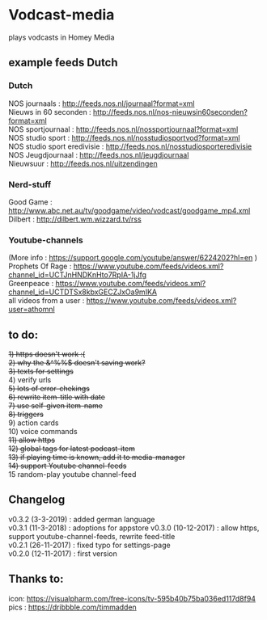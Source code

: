 # Vodcast-media
plays vodcasts in Homey Media

## example feeds Dutch

### Dutch
NOS journaals : http://feeds.nos.nl/journaal?format=xml  
Nieuws in 60 seconden : http://feeds.nos.nl/nos-nieuwsin60seconden?format=xml   
NOS sportjournaal : http://feeds.nos.nl/nossportjournaal?format=xml  
NOS studio sport : http://feeds.nos.nl/nosstudiosportvod?format=xml  
NOS studio sport eredivisie : http://feeds.nos.nl/nosstudiosporteredivisie  
NOS Jeugdjournaal : http://feeds.nos.nl/jeugdjournaal  
Nieuwsuur : http://feeds.nos.nl/uitzendingen  

### Nerd-stuff
Good Game : http://www.abc.net.au/tv/goodgame/video/vodcast/goodgame_mp4.xml  
Dilbert : http://dilbert.wm.wizzard.tv/rss

### Youtube-channels
(More info : https://support.google.com/youtube/answer/6224202?hl=en )  
Prophets Of Rage : https://www.youtube.com/feeds/videos.xml?channel_id=UCTJnHNDKnHto7RpIA-1jJfg  
Greenpeace : https://www.youtube.com/feeds/videos.xml?channel_id=UCTDTSx8kbxGECZJxOa9mIKA  
all videos from a user : https://www.youtube.com/feeds/videos.xml?user=athomnl  

## to do:
<strike>1) https doesn't work :(</strike>  
<strike>2) why the &^%%$ doesn't saving work?</strike>  
<strike>3) texts for settings</strike>  
4) verify urls  
<strike>5) lots of error-chekings</strike>  
<strike>6) rewrite item-title with date</strike>  
<strike>7) use self-given item-name</strike>  
<strike>8) triggers</strike>  
9) action cards  
10) voice commands  
<strike>11) allow https</strike>    
<strike>12) global tags for latest podcast-item</strike>  
<strike>13) if playing time is known, add it to media-manager</strike>  
<strike>14) support Youtube channel-feeds</strike>  
15 random-play youtube channel-feed

## Changelog  
v0.3.2 (3-3-2019) : added german language  
v0.3.1 (11-3-2018) : adoptions for appstore
v0.3.0 (10-12-2017) : allow https, support youtube-channel-feeds, rewrite feed-title  
v0.2.1 (26-11-2017) : fixed typo for settings-page  
v0.2.0 (12-11-2017) : first version 
  
## Thanks to:  
icon: https://visualpharm.com/free-icons/tv-595b40b75ba036ed117d8f94   
pics : https://dribbble.com/timmadden  
